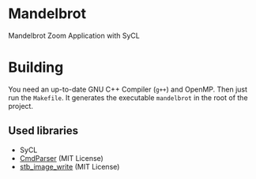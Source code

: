 # Mandelbrot
Mandelbrot Zoom Application with SyCL

# Building
You need an up-to-date GNU C++ Compiler (`g++`) and OpenMP. Then just run the `Makefile`.
It generates the executable `mandelbrot` in the root of the project.

## Used libraries
- SyCL
- [CmdParser](https://github.com/FlorianRappl/CmdParser/blob/master/cmdparser.hpp) (MIT License)
- [stb_image_write](https://github.com/nothings/stb/blob/master/stb_image_write.h) (MIT License)
